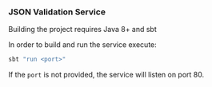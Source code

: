 ### JSON Validation Service

Building the project requires Java 8+ and sbt

In order to build and run the service execute: 
```sh
sbt "run <port>"
```

If the `port` is not provided, the service will listen on port 80. 
